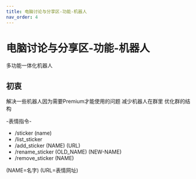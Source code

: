 ```yaml
---
title: 电脑讨论与分享区-功能-机器人
nav_order: 4
---
```


# 电脑讨论与分享区-功能-机器人
多功能一体化机器人

## 初衷
解决一些机器人因为需要Premium才能使用的问题
减少机器人在群里
优化群的结构

\-表情指令-
- /sticker (name)
- /list_sticker
- /add_sticker (NAME) (URL)
- /rename_sticker (OLD_NAME) (NEW-NAME)
- /remove_sticker (NAME)

(NAME=名字) (URL=表情网址)
